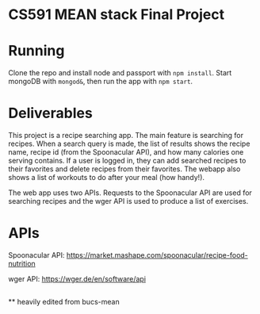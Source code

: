 # CS591 MEAN stack Final Project

# Running
Clone the repo and install node and passport with `npm install`. Start mongoDB with `mongod&`, then run the app with `npm start`.

# Deliverables
This project is a recipe searching app. The main feature is searching for recipes. When a search query is made, the list of results shows the recipe name, recipe id (from the Spoonacular API), and how many calories one serving contains. If a user is logged in, they can add searched recipes to their favorites and delete recipes from their favorites. The webapp also shows a list of workouts to do after your meal (how handy!). 

The web app uses two APIs. Requests to the Spoonacular API are used for searching recipes and the wger API is used to produce a list of exercises.

# APIs
Spoonacular API: https://market.mashape.com/spoonacular/recipe-food-nutrition

wger API: https://wger.de/en/software/api

## 
** heavily edited from bucs-mean
